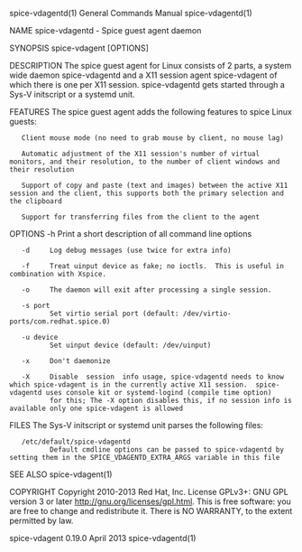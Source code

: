 spice-vdagentd(1)                                                                          General Commands Manual                                                                          spice-vdagentd(1)

NAME
       spice-vdagentd - Spice guest agent daemon

SYNOPSIS
       spice-vdagent [OPTIONS]

DESCRIPTION
       The spice guest agent for Linux consists of 2 parts, a system wide daemon spice-vdagentd and a X11 session agent spice-vdagent of which there is one per X11 session.
       spice-vdagentd gets started through a Sys-V initscript or a systemd unit.

FEATURES
       The spice guest agent adds the following features to spice Linux guests:

       Client mouse mode (no need to grab mouse by client, no mouse lag)

       Automatic adjustment of the X11 session's number of virtual monitors, and their resolution, to the number of client windows and their resolution

       Support of copy and paste (text and images) between the active X11 session and the client, this supports both the primary selection and the clipboard

       Support for transferring files from the client to the agent

OPTIONS
       -h     Print a short description of all command line options

       -d     Log debug messages (use twice for extra info)

       -f     Treat uinput device as fake; no ioctls.  This is useful in combination with Xspice.

       -o     The daemon will exit after processing a single session.

       -s port
              Set virtio serial port (default: /dev/virtio-ports/com.redhat.spice.0)

       -u device
              Set uinput device (default: /dev/uinput)

       -x     Don't daemonize

       -X     Disable  session  info usage, spice-vdagentd needs to know which spice-vdagent is in the currently active X11 session.  spice-vdagentd uses console kit or systemd-logind (compile time option)
              for this; The -X option disables this, if no session info is available only one spice-vdagent is allowed

FILES
       The Sys-V initscript or systemd unit parses the following files:

       /etc/default/spice-vdagentd
              Default cmdline options can be passed to spice-vdagentd by setting them in the SPICE_VDAGENTD_EXTRA_ARGS variable in this file

SEE ALSO
       spice-vdagent(1)

COPYRIGHT
       Copyright 2010-2013 Red Hat, Inc. License GPLv3+: GNU GPL version 3 or later <http://gnu.org/licenses/gpl.html>.
       This is free software: you are free to change and redistribute it.  There is NO WARRANTY, to the extent permitted by law.

spice-vdagent 0.19.0                                                                              April 2013                                                                                spice-vdagentd(1)
